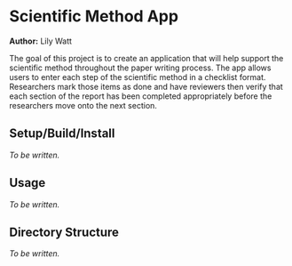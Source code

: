 # Scientific Method App

**Author:** Lily Watt

The goal of this project is to create an application that will help support the scientific method throughout the paper writing process. The app allows users to enter each step of the scientific method in a checklist format. Researchers mark those items as done and have reviewers then verify that each section of the report has been completed appropriately before the researchers move onto the next section. 

## Setup/Build/Install

*To be written.*

## Usage

*To be written.*

## Directory Structure

*To be written.*

